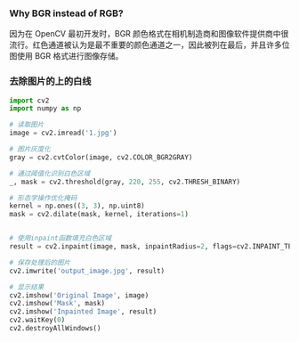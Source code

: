 

### Why BGR instead of RGB?

因为在 OpenCV 最初开发时，BGR 颜色格式在相机制造商和图像软件提供商中很流行。红色通道被认为是最不重要的颜色通道之一，因此被列在最后，并且许多位图使用 BGR 格式进行图像存储。



### 去除图片的上的白线


``` python
import cv2
import numpy as np

# 读取图片
image = cv2.imread('1.jpg')

# 图片灰度化
gray = cv2.cvtColor(image, cv2.COLOR_BGR2GRAY)

# 通过阈值化识别白色区域
_, mask = cv2.threshold(gray, 220, 255, cv2.THRESH_BINARY)

# 形态学操作优化掩码
kernel = np.ones((3, 3), np.uint8)
mask = cv2.dilate(mask, kernel, iterations=1)


# 使用inpaint函数填充白色区域
result = cv2.inpaint(image, mask, inpaintRadius=2, flags=cv2.INPAINT_TELEA)

# 保存处理后的图片
cv2.imwrite('output_image.jpg', result)

# 显示结果
cv2.imshow('Original Image', image)
cv2.imshow('Mask', mask)
cv2.imshow('Inpainted Image', result)
cv2.waitKey(0)
cv2.destroyAllWindows()
```